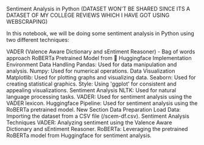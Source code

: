 Sentiment Analysis in Python
(DATASET WON'T BE SHARED SINCE ITS A DATASET OF MY COLLEGE REVIEWS WHICH I HAVE GOT USING WEBSCRAPING)

In this notebook, we will be doing some sentiment analysis in Python using two different techniques:

VADER (Valence Aware Dictionary and sEntiment Reasoner) - Bag of words approach
RoBERTa Pretrained Model from 🤗 Huggingface
Implementation Environment
Data Handling
Pandas: Used for data manipulation and analysis.
Numpy: Used for numerical operations.
Data Visualization
Matplotlib: Used for plotting graphs and visualizing data.
Seaborn: Used for creating statistical graphics.
Style: Using 'ggplot' for consistent and appealing visualizations.
Sentiment Analysis
NLTK: Used for natural language processing tasks.
VADER: Used for sentiment analysis using the VADER lexicon.
Huggingface Pipeline: Used for sentiment analysis using the RoBERTa pretrained model.
New Section
Data Preparation
Load Data: Importing the dataset from a CSV file (/scem-df.csv).
Sentiment Analysis Techniques
VADER: Analyzing sentiment using the Valence Aware Dictionary and sEntiment Reasoner.
RoBERTa: Leveraging the pretrained RoBERTa model from Huggingface for sentiment analysis.
